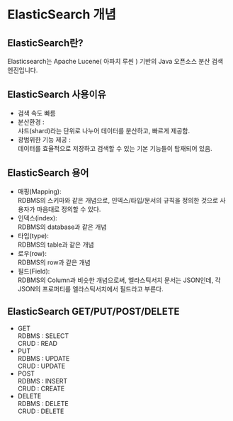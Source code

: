 # ElasticSearch 개념

## ElasticSearch란?
Elasticsearch는 Apache Lucene( 아파치 루씬 ) 기반의 Java 오픈소스 분산 검색 엔진입니다.

## ElasticSearch 사용이유
- 검색 속도 빠름
- 분산환경 :   
샤드(shard)라는 단위로 나누어 데이터를 분산하고, 빠르게 제공함.
- 광범위한 기능 제공 :   
데이터를 효율적으로 저장하고 검색할 수 있는 기본 기능들이 탑재되어 있음.

## ElasticSearch 용어
- 매핑(Mapping):     
RDBMS의 스키마와 같은 개념으로, 인덱스/타입/문서의 규칙을 정의한 것으로 사용자가 마음대로 정의할 수 있다.     
- 인덱스(index):     
RDBMS의 database과 같은 개념
- 타입(type):     
RDBMS의 table과 같은 개념
- 로우(row):      
RDBMS의 row과 같은 개념
- 필드(Field):     
RDBMS의 Column과 비슷한 개념으로써, 엘라스틱서치 문서는 JSON인데, 각 JSON의 프로퍼티를 엘라스틱서치에서 필드라고 부른다.    

## ElasticSearch GET/PUT/POST/DELETE
- GET      
RDBMS : SELECT      
CRUD : READ      
- PUT      
RDBMS : UPDATE       
CRUD : UPDATE      
- POST      
RDBMS : INSERT     
CRUD : CREATE      
- DELETE      
RDBMS : DELETE      
CRUD : DELETE     



